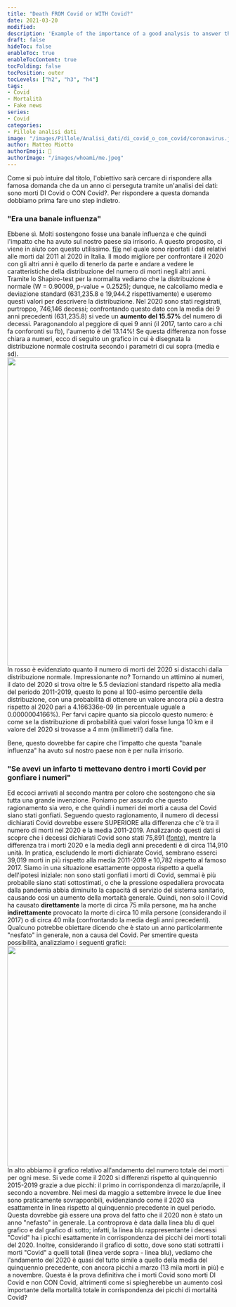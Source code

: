 ```yaml
---
title: "Death FROM Covid or WITH Covid?"
date: 2021-03-20
modified: 
description: 'Example of the importance of a good analysis to answer the question "FROM Covid or WITH Covid?"'
draft: false
hideToc: false
enableToc: true
enableTocContent: true
tocFolding: false
tocPosition: outer
tocLevels: ["h2", "h3", "h4"]
tags:
- Covid
- Mortalità
- Fake news
series:
- Covid
categories:
- Pillole analisi dati
image: "/images/Pillole/Analisi_dati/di_covid_o_con_covid/coronavirus.jpg"
author: Matteo Miotto
authorEmoji: 🤖
authorImage: "/images/whoami/me.jpeg"
---
```


Come si può intuire dal titolo, l'obiettivo sarà cercare di rispondere alla famosa domanda che da un anno ci perseguta tramite un'analisi dei dati: sono morti DI Covid o CON Covid?. Per rispondere a questa domanda dobbiamo prima fare uno step indietro.

### "Era una banale influenza"
Ebbene sì. Molti sostengono fosse una banale influenza e che quindi l'impatto che ha avuto sul nostro paese sia irrisorio. A questo proposito, ci viene in aiuto con questo utilissimo. [file](https://www.istat.it/it/files//2020/03/Dataset-decessi-comunali-giornalieri-e-tracciato-record_5marzo.zip) nel quale sono riportati i dati relativi alle morti dal 2011 al 2020 in Italia. 
Il modo migliore per confrontare il 2020 con gli altri anni è quello di tenerlo da parte e andare a vedere le caratteristiche della distribuzione del numero di morti negli altri anni. 
Tramite lo Shapiro-test per la normalita vediamo che la distribuzione è normale (W = 0.90009, p-value = 0.2525); dunque, ne calcoliamo media e deviazione standard (631,235.8 e 19,944.2 rispettivamente) e useremo questi valori per descrivere la distribuzione. 
Nel 2020 sono stati registrati, purtroppo, 746,146 decessi; confrontando questo dato con la media dei 9 anni precedenti (631,235.8) si vede un **aumento del 15.57%** del numero di decessi. Paragonandolo al peggiore di quei 9 anni (il 2017, tanto caro a chi fa conforonti su fb), l'aumento è del 13.14%!
Se questa differenza non fosse chiara a numeri, ecco di seguito un grafico in cui è disegnata la distribuzione normale costruita secondo i parametri di cui sopra (media e sd).
<img src="/images/Pillole/Analisi_dati/di_covid_o_con_covid/distr_2011_201920.png" width="700"/>
In rosso è evidenziato quanto il numero di morti del 2020 si distacchi dalla distribuzione normale. Impressionante no?
Tornando un attimino ai numeri, il dato del 2020 si trova oltre le 5.5 deviazioni standard rispetto alla media del periodo 2011-2019, questo lo pone al 100-esimo percentile della distribuzione, con una probabilità di ottenere un valore ancora più a destra rispetto al 2020 pari a 4.166336e-09 (in percentuale uguale a 0.0000004166%). 
Per farvi capire quanto sia piccolo questo numero: è come se la distribuzione di probabilità quei valori fosse lunga 10 km e il valore del 2020 si trovasse a 4 mm (millimetri!) dalla fine.

Bene, questo dovrebbe far capire che l'impatto che questa "banale influenza" ha avuto sul nostro paese non è per nulla irrisorio.

### "Se avevi un infarto ti mettevano dentro i morti Covid per gonfiare i numeri"
Ed eccoci arrivati al secondo mantra per coloro che sostengono che sia tutta una grande invenzione.
Poniamo per assurdo che questo ragionamento sia vero, e che quindi i numeri dei morti a causa del Covid siano stati gonfiati. Seguendo questo ragionamento, il numero di decessi dichiarati Covid dovrebbe essere SUPERIORE alla differenza che c'è tra il numero di morti nel 2020 e la media 2011-2019. Analizzando questi dati si scopre che i decessi dichiarati Covid sono stati 75,891 ([fonte](https://www.istat.it/it/files//2020/03/tabella-decessi-provinciali_fonte_istat_decessi_provinciali_per_covid_fonte_ISS_5marzo.xlsx)), mentre la differenza tra i morti 2020 e la media degli anni precedenti è di circa 114,910 unità. In pratica, escludendo le morti dichiarate Covid, sembrano esserci 39,019 morti in più rispetto alla media 2011-2019 e 10,782 rispetto al famoso 2017.
Siamo in una situazione esattamente opposta rispetto a quella dell'ipotesi iniziale: non sono stati gonfiati i morti di Covid, semmai è più probabile siano stati sottostimati, o che la pressione ospedaliera provocata dalla pandemia abbia diminuito la capacità di servizio del sistema sanitario, causando così un aumento della mortaità generale. 
Quindi, non solo il Covid ha causato **direttamente** la morte di circa 75 mila persone, ma ha anche **indirettamente** provocato la morte di circa 10 mila persone (considerando il 2017) o di circa 40 mila (confrontando la media degli anni precedenti).
Qualcuno potrebbe obiettare dicendo che è stato un anno particolarmente "nesfato" in generale, non a causa del Covid. 
Per smentire questa possibilità, analizziamo i seguenti grafici:
<img src="/images/Pillole/Analisi_dati/di_covid_o_con_covid/andamento_mesi.png" width="700" height="500"/> 
In alto abbiamo il grafico relativo all'andamento del numero totale dei morti per ogni mese. Si vede come il 2020 si differenzi rispetto al quinquennio 2015-2019 grazie a due picchi: il primo in corrispondenza di marzo/aprile, il secondo a novembre. Nei mesi da maggio a settembre invece le due linee sono praticamente sovrapponbili, evidenziando come il 2020 sia esattamente in linea rispetto al quinquennio precedente in quel periodo.
Questa dovrebbe già essere una prova del fatto che il 2020 non è stato un anno "nefasto" in generale. 
La controprova è data dalla linea blu di quel grafico e dal grafico di sotto; infatti, la linea blu rappresentante i decessi "Covid" ha i picchi esattamente in corrispondenza dei picchi dei morti totali del 2020. Inoltre, considerando il grafico di sotto, dove sono stati sottratti i morti "Covid" a quelli totali (linea verde sopra - linea blu), vediamo che l'andamento del 2020 è quasi del tutto simile a quello della media del quinquennio precedente, con ancora picchi a marzo (13 mila morti in più) e a novembre.
Questa è la prova definitiva che i morti Covid sono morti DI Covid e non CON Covid, altrimenti come si spiegherebbe un aumento così importante della mortalità totale in corrispondenza dei picchi di mortalità Covid?












